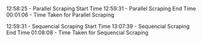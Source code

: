12:58:25 - Parallel Scraping Start Time
12:59:31 - Parallel Scraping End Time
00:01:06 - Time Taken for Parallel Scraping

12:59:31 - Sequencial Scraping Start Time
13:07:39 - Sequencial Scraping End Time
01:08:08 - Time Taken for Sequencial Scraping
